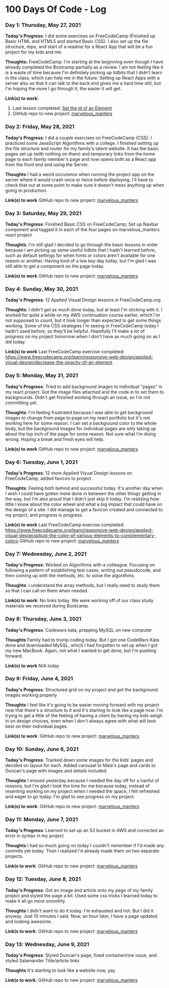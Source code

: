 # 100 Days Of Code - Log

### Day 1:  Thursday, May 27, 2021 

**Today's Progress**: I did some exercises on FreeCodeCamp (Finished up Basic HTML and HTML5 and started Basic CSS).  I also set up the file structure, repo, and start of a readme for a React App that will be a fun project for my kids and me.

**Thoughts:** FreeCodeCamp: I'm starting at the beginning even though I have already completed the Bootcamp partially as a review.  I am not feeling like it is a waste of time because I'm definitely picking up tidbits that I didn't learn in the class, which can help me in the future.  Setting up React Apps with a server also so that it can talk to the back end gives me a hard time still, but I'm hoping the more I go through it, the easier it will get.

**Link(s) to work:** 
1. Last lesson completed: [Set the id of an Element](https://www.freecodecamp.org/learn/responsive-web-design/basic-css/set-the-id-of-an-element)
2. GitHub repo to new project: [marvelous_manters](https://github.com/smanter82/marvelous_manters)




### Day 2: Friday, May 28, 2021

**Today's Progress**: I did a couple exercises on FreeCodeCamp (CSS).  I practiced some JavaScript Algorithms with a college.  I finished setting up the file structure and router for my family's talent website.  It has the basic pages set up (with nothing on them) and temporary links from the home page to each family member's page and now opens both as a React app from the front end and using the Server.

**Thoughts** I had a weird occurence when running the project app on the server where it would crash once or twice before deploying.  I'll have to check that out at some point to make sure it doesn't mess anything up when going to production. 

**Link(s) to work**
GitHub repo to new project: [marvelous_manters](https://github.com/smanter82/marvelous_manters)

### Day 3: Saturday, May 29, 2021

**Today's Progress**: Finished Basic CSS on FreeCodeCamp; Set up Navbar component and tagged it in each of the four pages on marvelous_manters react project

**Thoughts**: I'm still glad I decided to go through the basic lessons in order because I am picking up some useful tidbits that I hadn't learned before, such as default settings for when fonts or colors aren't available for one reason or another.  Having kind of a low key day today, but I'm glad I was still able to get a component on the page today.

**Link(s) to work**
GitHub repo to new project: [marvelous_manters](https://github.com/smanter82/marvelous_manters)

### Day 4: Sunday, May 30, 2021

**Today's Progress**: 12 Applied Visual Design lessons in FreeCodeCamp.org

**Thoughts**: I didn't get as much done today, but at least I'm sticking with it.  I worked for quite a while on my AWS continuation course earlier, which I'm not supposed to count, but it took longer than expected to get some things working. Some of the CSS strategies I'm seeing in FreeCodeCamp today I hadn't used before, so they'll be helpful. Hopefully I'll make a lot of progress on my project tomorrow when I don't have as much going on as I did today.

**Link(s) to work**
Last FreeCodeCamp exercise completed: https://www.freecodecamp.org/learn/responsive-web-design/applied-visual-design/decrease-the-opacity-of-an-element

### Day 5: Monday, May 31, 2021

**Today's Progress**: Tried to add background images to individual "pages" in my react project.  Got the image files attached and the code in to set them to backgrounds. Didn't get finished working through an issue, so I'm not committing yet.

**Thoughts**: I'm feeling frustrated because I was able to get background images to change from page to page on my react portfolio but it's not working here for some reason.  I can set a background color to the whole body, but the background images for individual pages are only taking up about the top inch of the page for some reason.  Not sure what I'm doing wrong.  Hoping a break and fresh eyes will help.

**Link(s) to work**
GitHub repo to new project: [marvelous_manters](https://github.com/smanter82/marvelous_manters)

### Day 6: Tuesday, June 1, 2021

**Today's Progress**: 12 more Applied Visual Design lessons on FreeCodeCamp, added favicon to project

**Thoughts**: Feeling both behind and successful today.  It's another day when I wish I could have gotten more done in between the other things getting in the way, but I'm also proud that I didn't just skip it today. I'm realizing how little I know about the color wheel and what a big impact that could have on the design of a site. I did manage to get a favicon created and connected to my project, and progress is progress.

**Link(s) to work**
Last FreeCodeCamp exercise completed: https://www.freecodecamp.org/learn/responsive-web-design/applied-visual-design/adjust-the-color-of-various-elements-to-complementary-colors
GitHub repo to new project: [marvelous_manters](https://github.com/smanter82/marvelous_manters)

### Day 7: Wednesday, June 2, 2021

**Today's Progress**: Worked on Algorithms with a colleague.  Focusing on following a pattern of establishing test cases, writing out pseudocode, and then coming up with the methods, etc. to solve the algorithms.

**Thoughts**: I understand the array methods, but I really need to study them so that I can call on them when needed.

**Link(s) to work**: No links today.  We were working off of our class study materials we received during Bootcamp.


### Day 8: Thursday, June 3, 2021

**Today's Progress**: Codewars kata, prepping MySQL on new computer

**Thoughts** Family had to trump coding today.  But I got one CodeWars Kata done and downloaded MySQL, which I had forgotten to set up when I got my new MacBook. Again, not what I wanted to get done, but I'm pushing forward.

**Link(s) to work** N/A today

### Day 9: Friday, June 4, 2021

**Today's Progress**: Structured grid on my project and got the background images working properly

**Thoughts** I feel like it's going to be easier moving forward with my project now that there's a structure to it and it's starting to look like a page now.  I'm trying to get a little of the feeling of having a client by having my kids weigh in on design choices, even when I don't always agree with what will look best on their individual pages.

**Link(s) to work**:
GitHub repo to new project: [marvelous_manters](https://github.com/smanter82/marvelous_manters)

### Day 10: Sunday, June 6, 2021

**Today's Progress**: Tracked down some images for the kids' pages and decided on layout for each.  Added carousel to Maia's page and cards to Duncan's page with images and details included.

**Thoughts** I missed yesterday because I needed the day off for a hanful of reasons, but I'm glad I took the time for me because today, instead of resenting working on my project when I needed the space, I felt refreshed and eager to go today.  I'm glad to see progress on my project.

**Link(s) to work**:
GitHub repo to new project: [marvelous_manters](https://github.com/smanter82/marvelous_manters)

### Day 11: Monday, June 7, 2021

**Today's Progress**: Learned to set up an S3 bucket in AWS and corrected an error in syntax in my project

**Thoughts** I had so much going on today I couldn't remember if I'd made any commits yet today. Then I realized I'd already made them on two separate projects.

**Link(s to work**:
GitHub repo to new project: [marvelous_manters](https://github.com/smanter82/marvelous_manters)

### Day 12: Tuesday, June 8, 2021

**Today's Progress**: Got an image and article onto my page of my family project and styled the page a bit.  Used some css tricks I learned today to make it all go more smoothly.

**Thoughts** I didn't want to do it today. I'm exhausted and hot.  But I did it anyway.  Just 10 minutes I said. Now, an hour later, I have a page updated and looking awesome.

**Link(s to work**:
GitHub repo to new project: [marvelous_manters](https://github.com/smanter82/marvelous_manters)

### Day 13: Wednesday, June 9, 2021

**Today's Progress**: Styled Duncan's page, fixed container/row issue, and styled Salamander Title/article links

**Thoughts** It's starting to look like a website now, yay.

**Link(s to work**:
GitHub repo to new project: [marvelous_manters](https://github.com/smanter82/marvelous_manters)


